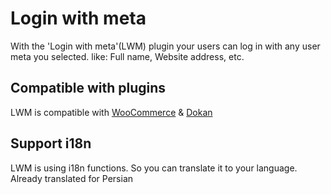 # Login with meta
With the 'Login with meta'(LWM) plugin your users can log in with any user meta you selected. like: Full name, Website address, etc.

## Compatible with plugins
LWM is compatible with [WooCommerce](https://wordpress.org/plugins/woocommerce/) & [Dokan](https://wordpress.org/plugins/dokan-lite/)

## Support i18n
LWM is using i18n functions. So you can translate it to your language.
Already translated for Persian
